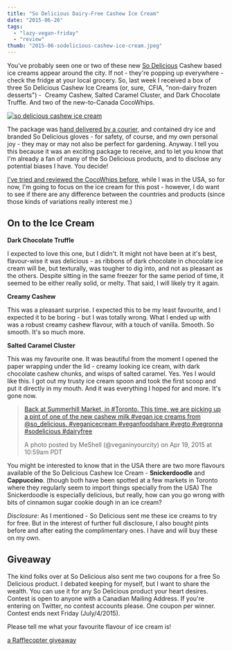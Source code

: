```yaml
---
title: "So Delicious Dairy-Free Cashew Ice Cream"
date: "2015-06-26"
tags:
  - "lazy-vegan-friday"
  - "review"
thumb: "2015-06-sodelicious-cashew-ice-cream.jpeg"
---
```


You've probably seen one or two of these new [So Delicious](http://sodeliciousdairyfree.ca/) Cashew based ice creams appear around the city. If not - they're popping up everywhere - check the fridge at your local grocery. So, last week I received a box of three So Delicious Cashew Ice Creams (or, sure,  CFIA, "non-dairy frozen desserts") -  Creamy Cashew, Salted Caramel Cluster, and Dark Chocolate Truffle. And two of the new-to-Canada CocoWhips.

[![so delicious cashew ice cream](images/sodelicious-cashew-ice-cream.jpeg)](http://meshell.ca/blog/wp-content/uploads/2015/06/sodelicious-cashew-ice-cream.jpeg)

The package was [hand delivered by a courier](https://instagram.com/p/4YaCs7zUHt/?taken-by=veganinyourcity), and contained dry ice and branded So Delicious gloves - for safety, of course, and my own personal joy - they may or may not also be perfect for gardening. Anyway. I tell you this because it was an exciting package to receive, and to let you know that I'm already a fan of many of the So Delicious products, and to disclose any potential biases I have. You decide!

[I've tried and reviewed the CocoWhips before](http://meshell.ca/blog/lazy-vegan-friday-so-delicious-cocowhip/), while I was in the USA, so for now, I'm going to focus on the ice cream for this post - however, I do want to see if there are any difference between the countries and products (since those kinds of variations really interest me.)

## On to the Ice Cream

**Dark Chocolate Truffle**

I expected to love this one, but I didn't. It might not have been at it's best, flavour-wise it was delicious - as ribbons of dark chocolate in chocolate ice cream will be, but texturally, was tougher to dig into, and not as pleasant as the others. Despite sitting in the same freezer for the same period of time, it seemed to be either really solid, or melty. That said, I will likely try it again.

**Creamy Cashew**

This was a pleasant surprise. I expected this to be my least favourite, and I expected it to be boring - but I was totally wrong. What I ended up with was a robust creamy cashew flavour, with a touch of vanilla. Smooth. So smooth. It's so much more.

**Salted Caramel Cluster**

This was my favourite one. It was beautiful from the moment I opened the paper wrapping under the lid - creamy looking ice cream, with dark chocolate cashew chunks, and wisps of salted caramel. Yes. Yes I would like this. I got out my trusty ice cream spoon and took the first scoop and put it directly in my mouth. And it was everything I hoped for and more. It's gone now.

> [Back at Summerhill Market, in #Toronto. This time, we are picking up a pint of one of the new cashew milk #vegan ice creams from @so\_delicious. #veganicecream #veganfoodshare #vegto #vegronna #sodelicious #dairyfree](https://instagram.com/p/1qm9o_TUF8/)
>
> A photo posted by MeShell (@veganinyourcity) on Apr 19, 2015 at 10:59am PDT

<script src="//platform.instagram.com/en_US/embeds.js" async defer="defer"></script>

You might be interested to know that in the USA there are two more flavours available of the So Delicious Cashew Ice Cream - **Snickerdoodle** and **Cappuccino**. (though both have been spotted at a few markets in Toronto where they regularly seem to import things specially from the USA) The Snickerdoodle is especially delicious, but really, how can you go wrong with bits of cinnamon sugar cookie dough in an ice cream?

_Disclosure_: As I mentioned - So Delicious sent me these ice creams to try for free. But in the interest of further full disclosure, I also bought pints before and after eating the complimentary ones. I have and will buy these on my own.

## Giveaway

The kind folks over at So Delicious also sent me two coupons for a free So Delicious product. I debated keeping for myself, but I want to share the wealth. You can use it for any So Delicious product your heart desires. Contest is open to anyone with a Canadian Mailing Address. If you're entering on Twitter, no contest accounts please. One coupon per winner. Contest ends next Friday (July/4/2015).

Please tell me what your favourite flavour of ice cream is!

[a Rafflecopter giveaway](http://www.rafflecopter.com/rafl/display/8619ae776/)
<script src="//widget-prime.rafflecopter.com/launch.js"></script>
